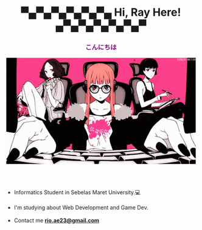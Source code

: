 # <p align="center">▀▄▀▄▀▄▀▄▀▄▀▄  Hi, Ray Here! ▄▀▄▀▄▀▄▀▄▀▄▀</p> 

### <h3 style="color:purple" align="center">こんにちは</h3>



<div align="center">
<img height:25%; width:25; src="https://github.com/XnoahR/XnoahR/blob/main/img/futaba-sakura.gif">
</div>

 <p >

<br><br>
- Informatics Student in Sebelas Maret University.💻
<br><br>
- I'm studying about Web Development and Game Dev.
<br><br>
- Contact me  **rio.ae23@gmail.com**

</p>
